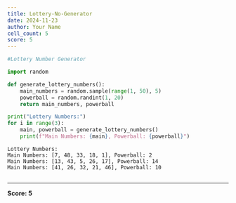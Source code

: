 ```yaml
---
title: Lottery-No-Generator
date: 2024-11-23
author: Your Name
cell_count: 5
score: 5
---
```


```python
#Lottery Number Generator
```


```python
import random
```


```python
def generate_lottery_numbers():
    main_numbers = random.sample(range(1, 50), 5)
    powerball = random.randint(1, 20)
    return main_numbers, powerball
```


```python
print("Lottery Numbers:")
for i in range(3):
    main, powerball = generate_lottery_numbers()
    print(f"Main Numbers: {main}, Powerball: {powerball}")

```

    Lottery Numbers:
    Main Numbers: [7, 48, 33, 18, 1], Powerball: 2
    Main Numbers: [13, 43, 5, 26, 17], Powerball: 14
    Main Numbers: [41, 26, 32, 21, 46], Powerball: 10



```python

```


---
**Score: 5**
